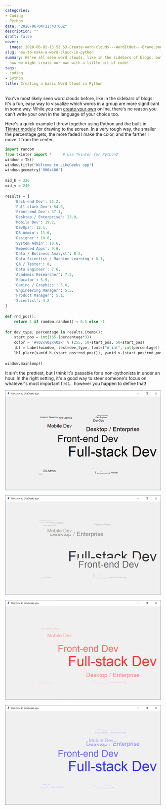 ```yaml
---
categories:
- Coding
- Python
date: "2020-06-04T21:43:00Z"
description: ""
draft: false
cover:
  image: 2020-06-02-15_53_53-Create-word-clouds---WordItOut---Brave.png
slug: how-to-make-a-word-cloud-in-python
summary: We've all seen word clouds, like in the sidebars of blogs, but let's see
  how we might create our own with a little bit of code!
tags:
- coding
- python
title: Creating a basic Word Cloud in Python
---
```

You've most likely seen word clouds before, like in the sidebars of blogs. It's a fun, easy way to visualize which words in a group are more significant in some way. While you can [create your own](https://worditout.com/) online, there's no reason you can't write your own in the language of your choice too.

Here's a quick example I threw together using Python and the built-in [Tkinter module](https://likegeeks.com/python-gui-examples-tkinter-tutorial/) for drawing to the screen. In a very rough way, the smaller the percentage gets, the more faded I make the color, and the farther I move it from the center.

```python
import random
from tkinter import *     # use Tkinter for Python2
window = Tk()
window.title("Welcome to LikeGeeks app")
window.geometry('800x480')

mid_h = 320
mid_v = 240

results = {
    'Back-end Dev': 55.2,
    'Full-stack Dev': 54.9,
    'Front-end Dev': 37.1,
    'Desktop / Enterprise': 23.9,
    'Mobile Dev': 19.2,
    'DevOps': 12.1,
    'DB Admin': 11.6,
    'Designer': 10.8,
    'System Admin': 10.6,
    'Embedded Apps': 9.6,
    'Data / Business Analyst': 8.2,
    'Data Scientist / Machine Learning': 8.1,
    'QA / Tester': 8,
    'Data Engineer': 7.6,
    'Academic Researcher': 7.2,
    'Educator': 5.9,
    'Gaming / Graphics': 5.6,
    'Engineering Manager': 5.5,
    'Product Manager': 5.1,
    'Scientist': 4.2
}

def rnd_pos():
    return 1 if random.random() < 0.5 else -1

for dev_type, percentage in results.items():
    start_pos = int(165-(percentage*3))
    color = '#%02x%02x%02x' % (255, 50+start_pos, 50+start_pos)
    lbl = Label(window, text=dev_type, font=("Arial", int(percentage)), fg=color)
    lbl.place(x=mid_h-(start_pos*rnd_pos()), y=mid_v-(start_pos*rnd_pos()))

window.mainloop()
```

It ain't the prettiest, but I think it's passable for a non-pythonista in under an hour. In the right setting, it's a good way to steer someone's focus on whatever's most important first... however you happen to define that!

![](2020-06-04-13_20_37-Welcome-to-LikeGeeks-app.png)

![](2020-06-04-13_54_50-Welcome-to-LikeGeeks-app.png)

![](2020-06-04-13_29_16-Welcome-to-LikeGeeks-app.png)

![](2020-06-04-13_56_51-Welcome-to-LikeGeeks-app.png)
